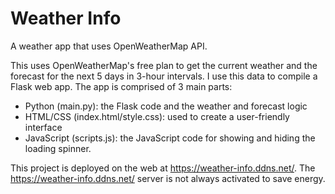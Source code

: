 # Weather Info
A weather app that uses OpenWeatherMap API.


This uses OpenWeatherMap's free plan to get the current weather and the forecast for the next 5 days in 3-hour intervals.
I use this data to compile a Flask web app. The app is comprised of 3 main parts:
- Python (main.py): the Flask code and the weather and forecast logic
- HTML/CSS (index.html/style.css): used to create a user-friendly interface
- JavaScript (scripts.js): the JavaScript code for showing and hiding the loading spinner.

This project is deployed on the web at https://weather-info.ddns.net/.
The https://weather-info.ddns.net/ server is not always activated to save energy.

